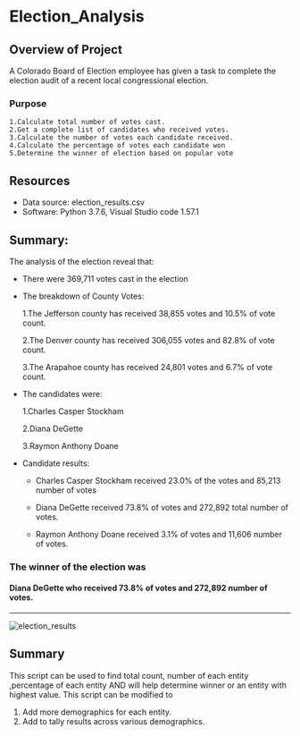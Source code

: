 # Election_Analysis
## Overview of Project
   A Colorado Board of Election employee has given a task to complete the election audit of a recent local congressional election.
### Purpose
    1.Calculate total number of votes cast.
    2.Get a complete list of candidates who received votes.
    3.Calculate the number of votes each candidate received.
    4.Calculate the percentage of votes each candidate won
    5.Determine the winner of election based on popular vote

## Resources
-	Data source: election_results.csv
-	Software: Python 3.7.6,  Visual Studio code 1.57.1

## Summary:
The analysis of the election reveal that:
- There were 369,711 votes cast in the election

- The breakdown of County Votes:

  1.The Jefferson county has received 38,855 votes and 10.5% of vote count.
  
  2.The Denver county has received 306,055 votes and 82.8% of vote count.
  
  3.The Arapahoe county has received 24,801 votes and 6.7% of vote count.
  
- The candidates were:

   1.Charles Casper Stockham
     
   2.Diana DeGette
     
   3.Raymon Anthony Doane
     
- Candidate results:
  
  - Charles Casper Stockham received 23.0% of the votes and 85,213 number of votes
   
  - Diana DeGette received 73.8% of votes and 272,892 total number of votes.
   
  - Raymon Anthony Doane received 3.1% of votes and 11,606 number of votes.
   
### The winner of the election was 

#### Diana DeGette who received 73.8% of votes and 272,892 number of votes.
---------------------------------------------------------------------------------------------------------------------------
![election_results](https://user-images.githubusercontent.com/84524153/123190436-87cfd300-d46d-11eb-8c5a-3b247a56f6c9.png)

## Summary
This script can be used to find total count, number of each entity ,percentage of each entity AND will help determine winner or an entity with highest value.
This script can be modified to 
1. Add more demographics for each entity. 
2. Add to tally results across various demographics. 
